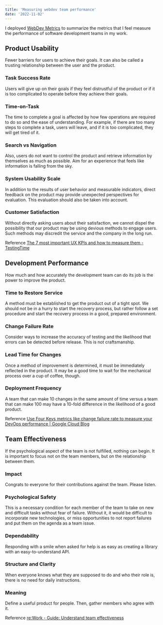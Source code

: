 ```yaml
---
title: 'Measuring webdev team performance'
date: '2022-11-02'
---
```


I deployed [WebDev Metrics](https://webdev-metrics.netlify.app/) to summarize the metrics that I feel measure the performance of software development teams in my work.

## Product Usability

Fewer barriers for users to achieve their goals. It can also be called a trusting relationship between the user and the product.

### Task Success Rate

Users will give up on their goals if they feel distrustful of the product or if it is too complicated to operate before they achieve their goals.

### Time-on-Task

The time to complete a goal is affected by how few operations are required to do so and the ease of understanding.
For example, if there are too many steps to complete a task, users will leave, and if it is too complicated, they will get tired of it.

### Search vs Navigation

Also, users do not want to control the product and retrieve information by themselves as much as possible. Aim for an experience that feels like information is falling from the sky.

### System Usability Scale

In addition to the results of user behavior and measurable indicators, direct feedback on the product may provide unexpected perspectives for evaluation. This evaluation should also be taken into account.

### Customer Satisfaction

Without directly asking users about their satisfaction, we cannot dispel the possibility that our product may be using devious methods to engage users. Such methods may discredit the service and the company in the long run.

Reference [The 7 most important UX KPIs and how to measure them - TestingTime](https://www.testingtime.com/en/blog/important-ux-kpis/)

## Development Performance

How much and how accurately the development team can do its job is the power to improve the product.

### Time to Restore Service

A method must be established to get the product out of a tight spot. We should not be in a hurry to start the recovery process, but rather follow a set procedure and start the recovery process in a good, prepared environment.

### Change Failure Rate

Consider ways to increase the accuracy of testing and the likelihood that errors can be detected before release. This is not craftsmanship.

### Lead Time for Changes

Once a method of improvement is determined, it must be immediately reflected in the product. It may be a good time to wait for the mechanical process over a cup of coffee, though.

### Deployment Frequency

A team that can make 10 changes in the same amount of time versus a team that can make 100 may have a 10-fold difference in the likelihood of a good product.

Reference [Use Four Keys metrics like change failure rate to measure your DevOps performance | Google Cloud Blog](https://cloud.google.com/blog/products/devops-sre/using-the-four-keys-to-measure-your-devops-performance?hl=en)

## Team Effectiveness

If the psychological aspect of the team is not fulfilled, nothing can begin. It is important to focus not on the team members, but on the relationship between them.

### Impact

Congrats to everyone for their contributions against the team. Please listen.

### Psychological Safety

This is a necessary condition for each member of the team to take on new and difficult tasks without fear of failure. Without it, it would be difficult to incorporate new technologies, or miss opportunities to not report failures and put them on the agenda as a team issue.

### Dependability

Responding with a smile when asked for help is as easy as creating a library with an easy-to-understand API.

### Structure and Clarity

When everyone knows what they are supposed to do and who their role is, there is no need for daily instructions.

### Meaning

Define a useful product for people. Then, gather members who agree with it.

Reference [re:Work - Guide: Understand team effectiveness](https://rework.withgoogle.com/guides/understanding-team-effectiveness/steps/introduction/#introduction)

